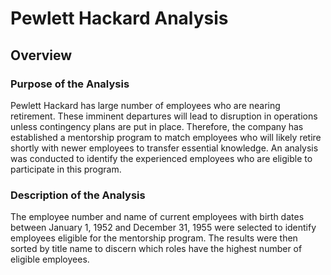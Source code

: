 # Pewlett Hackard Analysis
## Overview

### Purpose of the Analysis
Pewlett Hackard has large number of employees who are nearing retirement.  These imminent departures will lead to disruption in operations unless contingency plans are put in place.  Therefore, the company has established a mentorship program to match employees who will likely retire shortly with newer employees to transfer essential knowledge.  An analysis was conducted to identify the experienced employees who are eligible to participate in this program.

### Description of the Analysis
The employee number and name of current employees with birth dates between January 1, 1952 and December 31, 1955 were selected to identify employees eligible for the mentorship program.  The results were then sorted by title name to discern which roles have the highest number of eligible employees.

### 
